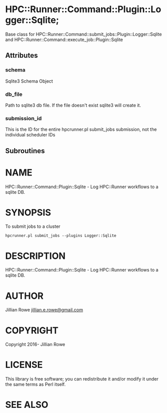 # HPC::Runner::Command::Plugin::Logger::Sqlite;

Base class for HPC::Runner::Command::submit\_jobs::Plugin::Logger::Sqlite and HPC::Runner::Command::execute\_job::Plugin::Sqlite

## Attributes

### schema

Sqlite3 Schema Object

### db\_file

Path to sqlite3 db file. If the file doesn't exist sqlite3 will create it.

### submission\_id

This is the ID for the entire hpcrunner.pl submit\_jobs submission, not the individual scheduler IDs

## Subroutines

# NAME

HPC::Runner::Command::Plugin::Sqlite - Log HPC::Runner workflows to a sqlite DB.

# SYNOPSIS

To submit jobs to a cluster

    hpcrunner.pl submit_jobs --plugins Logger::Sqlite

# DESCRIPTION

HPC::Runner::Command::Plugin::Sqlite - Log HPC::Runner workflows to a sqlite DB.

# AUTHOR

Jillian Rowe <jillian.e.rowe@gmail.com>

# COPYRIGHT

Copyright 2016- Jillian Rowe

# LICENSE

This library is free software; you can redistribute it and/or modify
it under the same terms as Perl itself.

# SEE ALSO
